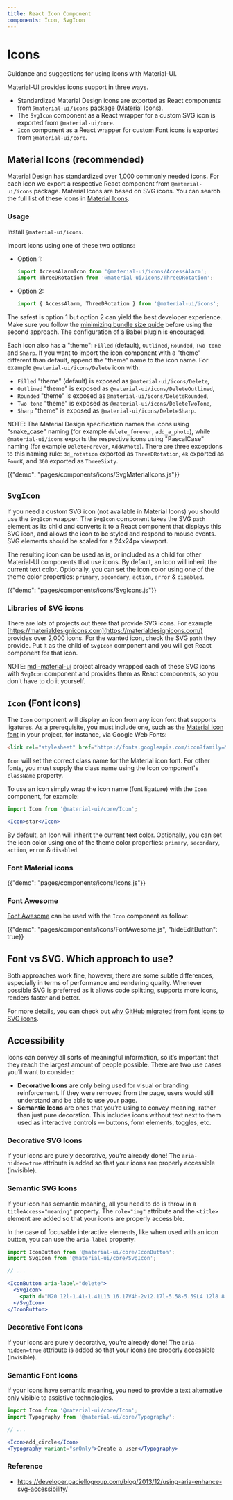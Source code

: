 ```yaml
---
title: React Icon Component
components: Icon, SvgIcon
---
```


# Icons

<p class="description">Guidance and suggestions for using icons with Material-UI.</p>

Material-UI provides icons support in three ways.

- Standardized Material Design icons are exported as React components from `@material-ui/icons` package (Material Icons).
- The `SvgIcon` component as a React wrapper for a custom SVG icon is exported from `@material-ui/core`.
- `Icon` component as a React wrapper for custom Font icons is exported from `@material-ui/core`.

## Material Icons (recommended)

Material Design has standardized over 1,000 commonly needed icons. For each icon we export a respective React component from `@material-ui/icons` package. Material Icons are based on SVG icons. You can search the full list of 
these icons in [Material Icons](/components/material-icons).

### Usage

Install `@material-ui/icons`.

Import icons using one of these two options:

- Option 1:

  ```jsx
  import AccessAlarmIcon from '@material-ui/icons/AccessAlarm';
  import ThreeDRotation from '@material-ui/icons/ThreeDRotation';
  ```

- Option 2:

  ```jsx
  import { AccessAlarm, ThreeDRotation } from '@material-ui/icons';
  ```

The safest is option 1 but option 2 can yield the best developer experience.
Make sure you follow the [minimizing bundle size guide](/guides/minimizing-bundle-size/#option-2) before using the second approach.
The configuration of a Babel plugin is encouraged.

Each icon also has a "theme": `Filled` (default), `Outlined`, `Rounded`, `Two tone` and `Sharp`. If you want to import the icon component with a "theme" different than default, append the "theme" name to the icon name. For example `@material-ui/icons/Delete` icon with:

- `Filled` "theme" (default) is exposed as `@material-ui/icons/Delete`,
- `Outlined` "theme" is exposed as `@material-ui/icons/DeleteOutlined`,
- `Rounded` "theme" is exposed as `@material-ui/icons/DeleteRounded`,
- `Two tone` "theme" is exposed as `@material-ui/icons/DeleteTwoTone`,
- `Sharp` "theme" is exposed as `@material-ui/icons/DeleteSharp`.

NOTE: The Material Design specification names the icons using "snake_case" naming (for example `delete_forever`, `add_a_photo`), while `@material-ui/icons` exports the respective icons using "PascalCase" naming (for example `DeleteForever`, `AddAPhoto`). There are three exceptions to this naming rule: `3d_rotation` exported as `ThreeDRotation`, `4k` exported as `FourK`, and `360` exported as `ThreeSixty`.

{{"demo": "pages/components/icons/SvgMaterialIcons.js"}}

## `SvgIcon`

If you need a custom SVG icon (not available in Material Icons) you should use the `SvgIcon` wrapper.
The `SvgIcon` component takes the SVG `path` element as its child and converts it to a React component that displays this SVG icon, 
and allows the icon to be styled and respond to mouse events. SVG elements should be scaled for a 24x24px viewport.

The resulting icon can be used as is,
or included as a child for other Material-UI components that use icons.
By default, an Icon will inherit the current text color.
Optionally, you can set the icon color using one of the theme color properties: `primary`, `secondary`, `action`, `error` & `disabled`.

{{"demo": "pages/components/icons/SvgIcons.js"}}

### Libraries of SVG icons

There are lots of projects out there that provide SVG icons. For example [https://materialdesignicons.com](https://materialdesignicons.com/) provides over 2,000 icons. For the wanted icon, check the SVG `path` they provide. Put it as the child of `SvgIcon` component and you will get React component for that icon. 

NOTE: [mdi-material-ui](https://github.com/TeamWertarbyte/mdi-material-ui) project already wrapped each of these SVG icons with `SvgIcon` component and provides them as React components, so you don't have to do it yourself.

## `Icon` (Font icons)

The `Icon` component will display an icon from any icon font that supports ligatures.
As a prerequisite, you must include one, such as the
[Material icon font](https://google.github.io/material-design-icons/#icon-font-for-the-web) in your project, for instance, via Google Web Fonts:

```html
<link rel="stylesheet" href="https://fonts.googleapis.com/icon?family=Material+Icons" />
```

`Icon` will set the correct class name for the Material icon font. For other fonts, you must supply the
class name using the Icon component's `className` property.

To use an icon simply wrap the icon name (font ligature) with the `Icon` component,
for example:

```jsx
import Icon from '@material-ui/core/Icon';

<Icon>star</Icon>
```

By default, an Icon will inherit the current text color.
Optionally, you can set the icon color using one of the theme color properties: `primary`, `secondary`, `action`, `error` & `disabled`.

### Font Material icons

{{"demo": "pages/components/icons/Icons.js"}}

### Font Awesome

[Font Awesome](https://fontawesome.com/icons) can be used with the `Icon` component as follow:

{{"demo": "pages/components/icons/FontAwesome.js", "hideEditButton": true}}

## Font vs SVG. Which approach to use?

Both approaches work fine, however, there are some subtle differences, especially in terms of performance and rendering quality.
Whenever possible SVG is preferred as it allows code splitting, supports more icons, renders faster and better.

For more details, you can check out [why GitHub migrated from font icons to SVG icons](https://github.blog/2016-02-22-delivering-octicons-with-svg/).

## Accessibility

Icons can convey all sorts of meaningful information, so it’s important that they reach the largest amount of people possible.
There are two use cases you’ll want to consider:
- **Decorative Icons** are only being used for visual or branding reinforcement.
If they were removed from the page, users would still understand and be able to use your page.
- **Semantic Icons** are ones that you’re using to convey meaning, rather than just pure decoration.
This includes icons without text next to them used as interactive controls — buttons, form elements, toggles, etc.

### Decorative SVG Icons

If your icons are purely decorative, you’re already done!
The `aria-hidden=true` attribute is added so that your icons are properly accessible (invisible).

### Semantic SVG Icons

If your icon has semantic meaning, all you need to do is throw in a `titleAccess="meaning"` property.
The `role="img"` attribute and the `<title>` element are added so that your icons are properly accessible.

In the case of focusable interactive elements, like when used with an icon button, you can use the `aria-label` property:

```jsx
import IconButton from '@material-ui/core/IconButton';
import SvgIcon from '@material-ui/core/SvgIcon';

// ...

<IconButton aria-label="delete">
  <SvgIcon>
    <path d="M20 12l-1.41-1.41L13 16.17V4h-2v12.17l-5.58-5.59L4 12l8 8 8-8z" />
  </SvgIcon>
</IconButton>
```

### Decorative Font Icons

If your icons are purely decorative, you’re already done!
The `aria-hidden=true` attribute is added so that your icons are properly accessible (invisible).

### Semantic Font Icons

If your icons have semantic meaning, you need to provide a text alternative only visible to assistive technologies.

```jsx
import Icon from '@material-ui/core/Icon';
import Typography from '@material-ui/core/Typography';

// ...

<Icon>add_circle</Icon>
<Typography variant="srOnly">Create a user</Typography>
```

### Reference

- https://developer.paciellogroup.com/blog/2013/12/using-aria-enhance-svg-accessibility/
